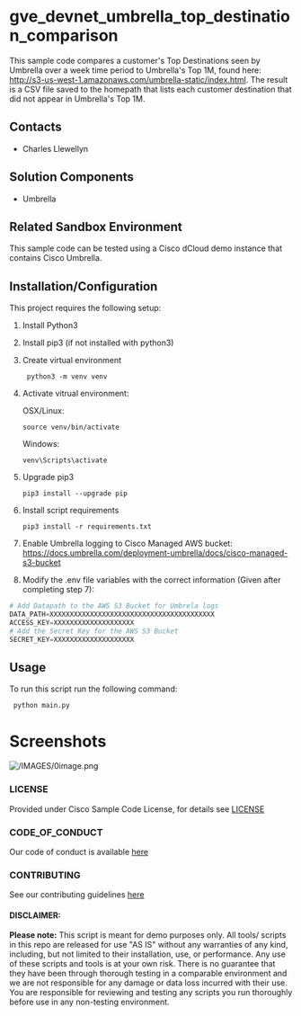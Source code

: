 # gve_devnet_umbrella_top_destination_comparison
This sample code compares a customer's Top Destinations seen by Umbrella over a week time period to Umbrella's Top 1M, found here: http://s3-us-west-1.amazonaws.com/umbrella-static/index.html. The result is a CSV file saved to the homepath that lists each customer destination that did not appear in Umbrella's Top 1M. 

## Contacts
* Charles Llewellyn

## Solution Components
* Umbrella

## Related Sandbox Environment
This sample code can be tested using a Cisco dCloud demo instance that contains Cisco Umbrella. 

## Installation/Configuration
This project requires the following setup: 
1. Install Python3
2. Install pip3 (if not installed with python3)
3. Create virtual environment

   ``` python3 -m venv venv```
   
4. Activate vitrual environment:

   OSX/Linux:
      
      ```source venv/bin/activate```
      
   Windows:
      
      ```venv\Scripts\activate```
  
5. Upgrade pip3

    ```pip3 install --upgrade pip```
  
6. Install script requirements

    ```pip3 install -r requirements.txt```
 
7. Enable Umbrella logging to Cisco Managed AWS bucket: https://docs.umbrella.com/deployment-umbrella/docs/cisco-managed-s3-bucket
8. Modify the .env file variables with the correct information (Given after completing step 7):

```python
# Add Datapath to the AWS S3 Bucket for Umbrela logs
DATA_PATH=XXXXXXXXXXXXXXXXXXXXXXXXXXXXXXXXXXXXXXXXX
ACCESS_KEY=XXXXXXXXXXXXXXXXXXXX
# Add the Secret Key for the AWS S3 Bucket
SECRET_KEY=XXXXXXXXXXXXXXXXXXXX

```


## Usage
To run this script run the following command:

``` python main.py```


# Screenshots

![/IMAGES/0image.png](/IMAGES/0image.png)

### LICENSE

Provided under Cisco Sample Code License, for details see [LICENSE](LICENSE.md)

### CODE_OF_CONDUCT

Our code of conduct is available [here](CODE_OF_CONDUCT.md)

### CONTRIBUTING

See our contributing guidelines [here](CONTRIBUTING.md)

#### DISCLAIMER:
<b>Please note:</b> This script is meant for demo purposes only. All tools/ scripts in this repo are released for use "AS IS" without any warranties of any kind, including, but not limited to their installation, use, or performance. Any use of these scripts and tools is at your own risk. There is no guarantee that they have been through thorough testing in a comparable environment and we are not responsible for any damage or data loss incurred with their use.
You are responsible for reviewing and testing any scripts you run thoroughly before use in any non-testing environment.
